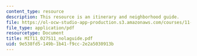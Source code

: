```yaml
---
content_type: resource
description: This resource is an itinerary and neighborhood guide.
file: https://ol-ocw-studio-app-production.s3.amazonaws.com/courses/11-027-city-to-city-comparing-researching-and-writing-about-cities-new-orleans-spring-2011/9e538fd5149b1b41f9cc2e2a5030913b_MIT11_027S11_nolaguide.pdf
file_type: application/pdf
resourcetype: Document
title: MIT11_027S11_nolaguide.pdf
uid: 9e538fd5-149b-1b41-f9cc-2e2a5030913b
---
```

